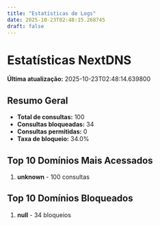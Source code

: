 ```yaml
---
title: "Estatísticas de Logs"
date: 2025-10-23T02:48:15.268745
draft: false
---
```

# Estatísticas NextDNS
**Última atualização:** 2025-10-23T02:48:14.639800
## Resumo Geral
- **Total de consultas:** 100
- **Consultas bloqueadas:** 34
- **Consultas permitidas:** 0
- **Taxa de bloqueio:** 34.0%
## Top 10 Domínios Mais Acessados
1. **unknown** - 100 consultas

## Top 10 Domínios Bloqueados

1. **null** - 34 bloqueios
